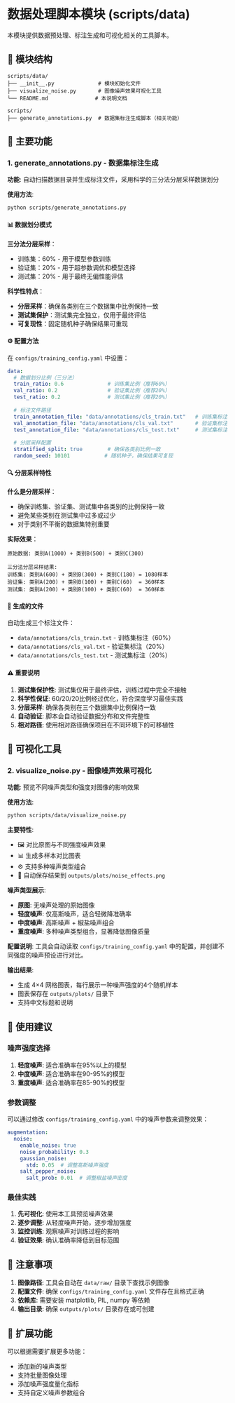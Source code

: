 # 数据处理脚本模块 (scripts/data)

本模块提供数据预处理、标注生成和可视化相关的工具脚本。

## 📁 模块结构

```
scripts/data/
├── __init__.py              # 模块初始化文件
├── visualize_noise.py       # 图像噪声效果可视化工具
└── README.md               # 本说明文档

scripts/
├── generate_annotations.py  # 数据集标注生成脚本（相关功能）
```

## 🎯 主要功能

### 1. generate_annotations.py - 数据集标注生成

**功能**: 自动扫描数据目录并生成标注文件，采用科学的三分法分层采样数据划分

**使用方法**:
```bash
python scripts/generate_annotations.py
```

#### 📊 数据划分模式

**三分法分层采样**：
- 训练集：60% - 用于模型参数训练
- 验证集：20% - 用于超参数调优和模型选择
- 测试集：20% - 用于最终无偏性能评估

**科学性特点**：
- **分层采样**：确保各类别在三个数据集中比例保持一致
- **测试集保护**：测试集完全独立，仅用于最终评估
- **可复现性**：固定随机种子确保结果可重现

#### ⚙️ 配置方法

在 `configs/training_config.yaml` 中设置：

```yaml
data:
  # 数据划分比例（三分法）
  train_ratio: 0.6              # 训练集比例（推荐60%）
  val_ratio: 0.2                # 验证集比例（推荐20%）
  test_ratio: 0.2               # 测试集比例（推荐20%）
  
  # 标注文件路径
  train_annotation_file: "data/annotations/cls_train.txt"   # 训练集标注
  val_annotation_file: "data/annotations/cls_val.txt"       # 验证集标注
  test_annotation_file: "data/annotations/cls_test.txt"     # 测试集标注
  
  # 分层采样配置
  stratified_split: true        # 确保各类别比例一致
  random_seed: 10101           # 随机种子，确保结果可复现
```

#### 🔍 分层采样特性

**什么是分层采样**：
- 确保训练集、验证集、测试集中各类别的比例保持一致
- 避免某些类别在测试集中过多或过少
- 对于类别不平衡的数据集特别重要

**实际效果**：
```
原始数据: 类别A(1000) + 类别B(500) + 类别C(300)

三分法分层采样结果:
训练集: 类别A(600) + 类别B(300) + 类别C(180) = 1080样本
验证集: 类别A(200) + 类别B(100) + 类别C(60)  = 360样本
测试集: 类别A(200) + 类别B(100) + 类别C(60)  = 360样本
```

#### 📁 生成的文件

自动生成三个标注文件：
- `data/annotations/cls_train.txt` - 训练集标注（60%）
- `data/annotations/cls_val.txt` - 验证集标注（20%）
- `data/annotations/cls_test.txt` - 测试集标注（20%）

#### ⚠️ 重要说明

1. **测试集保护性**: 测试集仅用于最终评估，训练过程中完全不接触
2. **科学性保证**: 60/20/20比例经过优化，符合深度学习最佳实践
3. **分层采样**: 确保各类别在三个数据集中比例保持一致
4. **自动验证**: 脚本会自动验证数据分布和文件完整性
5. **相对路径**: 使用相对路径确保项目在不同环境下的可移植性

## 🎨 可视化工具

### 2. visualize_noise.py - 图像噪声效果可视化

**功能**: 预览不同噪声类型和强度对图像的影响效果

**使用方法**:
```bash
python scripts/data/visualize_noise.py
```

**主要特性**:
- 🖼️ 对比原图与不同强度噪声效果
- 📊 生成多样本对比图表
- ⚙️ 支持多种噪声类型组合
- 💾 自动保存结果到 `outputs/plots/noise_effects.png`

**噪声类型展示**:
- **原图**: 无噪声处理的原始图像
- **轻度噪声**: 仅高斯噪声，适合轻微降准确率
- **中度噪声**: 高斯噪声 + 椒盐噪声组合
- **重度噪声**: 多种噪声类型组合，显著降低图像质量

**配置说明**:
工具会自动读取 `configs/training_config.yaml` 中的配置，并创建不同强度的噪声预设进行对比。

**输出结果**:
- 生成 4×4 网格图表，每行展示一种噪声强度的4个随机样本
- 图表保存在 `outputs/plots/` 目录下
- 支持中文标题和说明

## 🔧 使用建议

### 噪声强度选择
1. **轻度噪声**: 适合准确率在95%以上的模型
2. **中度噪声**: 适合准确率在90-95%的模型  
3. **重度噪声**: 适合准确率在85-90%的模型

### 参数调整
可以通过修改 `configs/training_config.yaml` 中的噪声参数来调整效果：

```yaml
augmentation:
  noise:
    enable_noise: true
    noise_probability: 0.3
    gaussian_noise:
      std: 0.05  # 调整高斯噪声强度
    salt_pepper_noise:
      salt_prob: 0.01  # 调整椒盐噪声密度
```

### 最佳实践
1. **先可视化**: 使用本工具预览噪声效果
2. **逐步调整**: 从轻度噪声开始，逐步增加强度
3. **监控训练**: 观察噪声对训练过程的影响
4. **验证效果**: 确认准确率降低到目标范围

## 📝 注意事项

1. **图像路径**: 工具会自动在 `data/raw/` 目录下查找示例图像
2. **配置文件**: 确保 `configs/training_config.yaml` 文件存在且格式正确
3. **依赖库**: 需要安装 matplotlib, PIL, numpy 等依赖
4. **输出目录**: 确保 `outputs/plots/` 目录存在或可创建

## 🚀 扩展功能

可以根据需要扩展更多功能：
- 添加新的噪声类型
- 支持批量图像处理
- 添加噪声强度量化指标
- 支持自定义噪声参数组合
